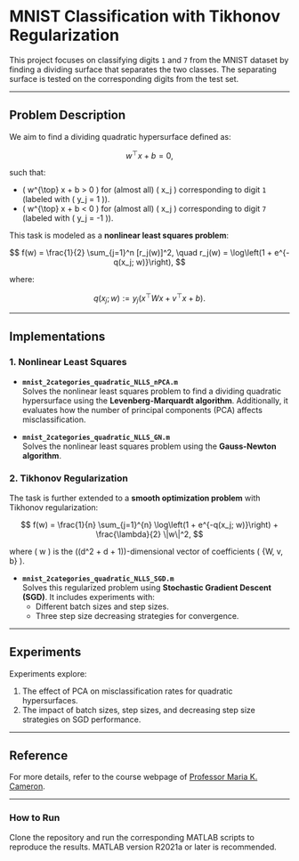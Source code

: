# MNIST Classification with Tikhonov Regularization

This project focuses on classifying digits `1` and `7` from the MNIST dataset by finding a dividing surface that separates the two classes. The separating surface is tested on the corresponding digits from the test set.

---

## Problem Description

We aim to find a dividing quadratic hypersurface defined as:

$$ w^{\top} x + b = 0, $$

such that:

- \( w^{\top} x + b > 0 \) for (almost all) \( x_j \) corresponding to digit `1` (labeled with \( y_j = 1 \)).
- \( w^{\top} x + b < 0 \) for (almost all) \( x_j \) corresponding to digit `7` (labeled with \( y_j = -1 \)).

This task is modeled as a **nonlinear least squares problem**:

$$ f(w) = \frac{1}{2} \sum_{j=1}^n [r_j(w)]^2, \quad r_j(w) = \log\left(1 + e^{-q(x_j; w)}\right), $$

where:

$$ q(x_j; w) := y_j \left( x^{\top} W x + v^{\top} x + b \right). $$

---

## Implementations

### 1. Nonlinear Least Squares
- **`mnist_2categories_quadratic_NLLS_nPCA.m`**  
  Solves the nonlinear least squares problem to find a dividing quadratic hypersurface using the **Levenberg-Marquardt algorithm**. Additionally, it evaluates how the number of principal components (PCA) affects misclassification.

- **`mnist_2categories_quadratic_NLLS_GN.m`**  
  Solves the nonlinear least squares problem using the **Gauss-Newton algorithm**.

### 2. Tikhonov Regularization
The task is further extended to a **smooth optimization problem** with Tikhonov regularization:

$$ f(w) = \frac{1}{n} \sum_{j=1}^{n} \log\left(1 + e^{-q(x_j; w)}\right) + \frac{\lambda}{2} \|w\|^2, $$

where \( w \) is the \((d^2 + d + 1)\)-dimensional vector of coefficients \( \{W, v, b\} \).

- **`mnist_2categories_quadratic_NLLS_SGD.m`**  
  Solves this regularized problem using **Stochastic Gradient Descent (SGD)**. It includes experiments with:
  - Different batch sizes and step sizes.
  - Three step size decreasing strategies for convergence.

---

## Experiments

Experiments explore:
1. The effect of PCA on misclassification rates for quadratic hypersurfaces.
2. The impact of batch sizes, step sizes, and decreasing step size strategies on SGD performance.

---

## Reference

For more details, refer to the course webpage of [Professor Maria K. Cameron](https://www.math.umd.edu/~mariakc/AMSC660/scientificComputing1new.html).

---

### How to Run

Clone the repository and run the corresponding MATLAB scripts to reproduce the results. MATLAB version R2021a or later is recommended.
